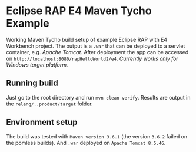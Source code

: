 # Eclipse RAP E4 Maven Tycho Example
Working Maven Tycho build setup of example Eclipse RAP with E4 Workbench project. The output is a `.war` that can be deployed to a servlet container, e.g. *Apache Tomcat*. After deployment the app can be accessed on `http://localhost:8080/rapHelloWorld2/e4`.
*Currently works only for Windows target platform.*

## Running build
Just go to the root directory and run `mvn clean verify`. Results are output in the `releng/..product/target` folder.

## Environment setup
The build was tested with `Maven version 3.6.1` (the version `3.6.2` failed on the pomless builds). And `.war` deployed on `Apache Tomcat 8.5.46`.
